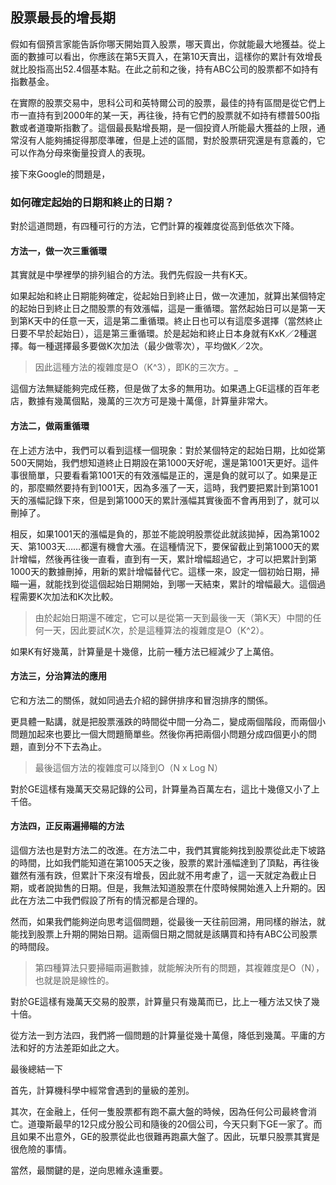 
## 股票最長的增長期

假如有個預言家能告訴你哪天開始買入股票，哪天賣出，你就能最大地獲益。從上面的數據可以看出，你應該在第5天買入，在第10天賣出，這樣你的累計有效增長就比股指高出52.4個基本點。在此之前和之後，持有ABC公司的股票都不如持有指數基金。

在實際的股票交易中，思科公司和英特爾公司的股票，最佳的持有區間是從它們上市一直持有到2000年的某一天，再往後，持有它們的股票就不如持有標普500指數或者道瓊斯指數了。這個最長點增長期，是一個投資人所能最大獲益的上限，通常沒有人能夠捕捉得那麼準確，但是上述的區間，對於股票研究還是有意義的，它可以作為分母來衡量投資人的表現。  
  
接下來Google的問題是，

### 如何確定起始的日期和終止的日期？

對於這道問題，有四種可行的方法，它們計算的複雜度從高到低依次下降。

#### 方法一，做一次三重循環

其實就是中學裡學的排列組合的方法。我們先假設一共有K天。

如果起始和終止日期能夠確定，從起始日到終止日，做一次連加，就算出某個特定的起始日到終止日之間股票的有效漲幅，這是一重循環。當然起始日可以是第一天到第K天中的任意一天，這是第二重循環。終止日也可以有這麼多選擇（當然終止日要不早於起始日），這是第三重循環。於是起始和終止日本身就有KxK／2種選擇。每一種選擇最多要做K次加法（最少做零次），平均做K／2次。

> 因此這種方法的複雜度是O（K^3），即K的三次方。_

這個方法無疑能夠完成任務，但是做了太多的無用功。如果遇上GE這樣的百年老店，數據有幾萬個點，幾萬的三次方可是幾十萬億，計算量非常大。

#### 方法二，做兩重循環

在上述方法中，我們可以看到這樣一個現象：對於某個特定的起始日期，比如從第500天開始，我們想知道終止日期設在第1000天好呢，還是第1001天更好。這件事很簡單，只要看看第1001天的有效漲幅是正的，還是負的就可以了。如果是正的，那麼顯然要持有到1001天，因為多漲了一天，這時，我們要把累計到第1001天的漲幅記錄下來，但是到第1000天的累計漲幅其實後面不會再用到了，就可以刪掉了。

相反，如果1001天的漲幅是負的，那並不能說明股票從此就該拋掉，因為第1002天、第1003天……都還有機會大漲。在這種情況下，要保留截止到第1000天的累計增幅，然後再往後一直看，直到有一天，累計增幅超過它，才可以把累計到第1000天的數據刪掉，用新的累計增幅替代它。這樣一來，設定一個初始日期，掃瞄一遍，就能找到從這個起始日期開始，到哪一天結束，累計的增幅最大。這個過程需要K次加法和K次比較。

> 由於起始日期還不確定，它可以是從第一天到最後一天（第K天）中間的任何一天，因此要試K次，於是這種算法的複雜度是O（K^2）。

如果K有好幾萬，計算量是十幾億，比前一種方法已經減少了上萬倍。

#### 方法三，分治算法的應用

它和方法二的關係，就如同過去介紹的歸併排序和冒泡排序的關係。

更具體一點講，就是把股票漲跌的時間從中間一分為二，變成兩個階段，而兩個小問題加起來也要比一個大問題簡單些。然後你再把兩個小問題分成四個更小的問題，直到分不下去為止。

> 最後這個方法的複雜度可以降到O（N x Log N）

對於GE這樣有幾萬天交易記錄的公司，計算量為百萬左右，這比十幾億又小了上千倍。

#### 方法四，正反兩遍掃瞄的方法

這個方法也是對方法二的改進。在方法二中，我們其實能夠找到股票從此走下坡路的時間，比如我們能知道在第1005天之後，股票的累計漲幅達到了頂點，再往後雖然有漲有跌，但累計下來沒有增長，因此就不用考慮了，這一天就定為截止日期，或者說拋售的日期。但是，我無法知道股票在什麼時候開始進入上升期的。因此在方法二中我們假設了所有的情況都是合理的。

然而，如果我們能夠逆向思考這個問題，從最後一天往前回溯，用同樣的辦法，就能找到股票上升期的開始日期。這兩個日期之間就是該購買和持有ABC公司股票的時間段。

> 第四種算法只要掃瞄兩遍數據，就能解決所有的問題，其複雜度是O（N），也就是說是線性的。

對於GE這樣有幾萬天交易的股票，計算量只有幾萬而已，比上一種方法又快了幾十倍。

從方法一到方法四，我們將一個問題的計算量從幾十萬億，降低到幾萬。平庸的方法和好的方法差距如此之大。

最後總結一下

首先，計算機科學中經常會遇到的量級的差別。

其次，在金融上，任何一隻股票都有跑不贏大盤的時候，因為任何公司最終會消亡。道瓊斯最早的12只成分股公司和隨後的20個公司，今天只剩下GE一家了。而且如果不出意外，GE的股票從此也很難再跑贏大盤了。因此，玩單只股票其實是很危險的事情。

當然，最關鍵的是，逆向思維永遠重要。
